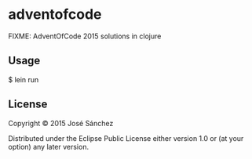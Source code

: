 # adventofcode

FIXME: AdventOfCode 2015 solutions in clojure

## Usage

  $ lein run

## License

Copyright © 2015 José Sánchez

Distributed under the Eclipse Public License either version 1.0 or (at
your option) any later version.
